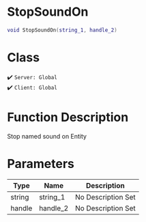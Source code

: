 # StopSoundOn
```lua
void StopSoundOn(string_1, handle_2)
```
# Class
✔️ `Server: Global`  
✔️ `Client: Global`  

# Function Description
Stop named sound on Entity
# Parameters
Type|Name|Description
--|--|--
string|string_1|No Description Set
handle|handle_2|No Description Set
